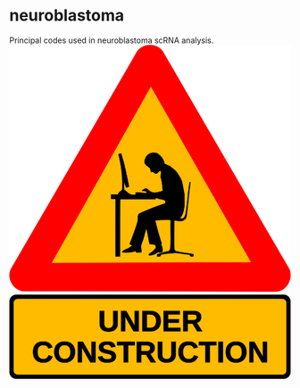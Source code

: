 # neuroblastoma

Principal codes used in neuroblastoma scRNA analysis.
![image](https://github.com/Dongrui-fdu/neuroblastoma/blob/image/under-construction_geek_man_01.png)
